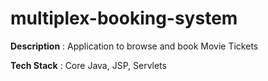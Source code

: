 # multiplex-booking-system

**Description** : Application to browse and book Movie Tickets

**Tech Stack** : Core Java, JSP, Servlets
